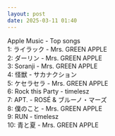 ```yaml
---
layout: post
date: 2025-03-11 01:40
---
```


Apple Music - Top songs<br />
1: ライラック - Mrs. GREEN APPLE<br />
2: ダーリン - Mrs. GREEN APPLE<br />
3: Soranji - Mrs. GREEN APPLE<br />
4: 怪獣 - サカナクション<br />
5: ケセラセラ - Mrs. GREEN APPLE<br />
6: Rock this Party - timelesz<br />
7: APT. - ROSÉ & ブルーノ・マーズ<br />
8: 僕のこと - Mrs. GREEN APPLE<br />
9: RUN - timelesz<br />
10: 青と夏 - Mrs. GREEN APPLE<br />
